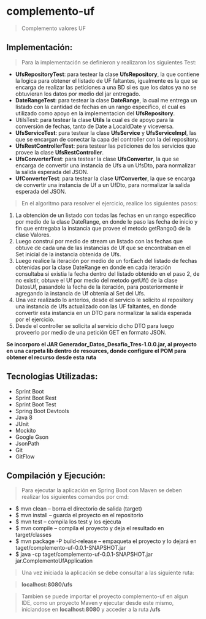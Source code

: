 # complemento-uf

> Complemento valores UF

## Implementación:

> Para la implementación se definieron y realizaron los siguientes Test:

- **UfsRepositoryTest**: para testear la clase **UfsRepository**, la que contiene la logica para obtener el listado de UF faltantes, igualmente es la que se encarga de realizar las peticiones a una BD si es que los datos ya no se obtuvieran los datos por medio del jar entregado.
- **DateRangeTest**: para testear la clase **DateRange**, la cual me entrega un listado con la cantidad de fechas en un rango especifico, el cual es utilizado como apoyo en la implementacion del **UfsRepository**.
- UtilsTest: para testear la clase **Utils** la cual es de apoyo para la conversión de fechas, tanto de Date a LocaldDate y viceversa.
- **UfsServiceTest**: para testear la clase **UfsService** y **UfsServiceImpl**, las que se encargan de conectar la capa del controller con la del repository.
- **UfsRestControllerTest**: para testear las peticiones de los servicios que provee la clase **UfsRestController**.
- **UfsConverterTest**: para testear la clase **UfsConverter**, la que se encarga de convertir una instancia de Ufs a un UfsDto, para normalizar la salida esperada del JSON.
- **UfConverterTest**: para testear la clase **UfConverter**, la que se encarga de convertir una instancia de Uf a un UfDto, para normalizar la salida esperada del JSON.

> En el algoritmo para resolver el ejercicio, realice los siguientes pasos:
1. La obtención de un listado con todas las fechas en un rango especifico por medio de la clase DateRange, en donde le paso las fecha de inicio y fin que entregaba la instancia que provee el metodo getRango() de la clase Valores. 
2. Luego construi por medio de stream un listado con las fechas que obtuve de cada una de las instancias de Uf que se encontraban en el Set inicial de la instancia obtenida de Ufs.
3. Luego realice la iteración por medio de un forEach del listado de fechas obtenidas por la clase DateRange en donde en cada iteración consultaba si existia la fecha dentro del listado obtenido en el paso 2, de no existir, obtuve el Uf por medio del metodo getUf() de la clase DatosUf, pasandole la fecha de la iteración, para posteriormente ir agregando la instancia de Uf obtenia al Set del Ufs.
4. Una vez realizado lo anterios, desde el servicio le solicito al repository una instancia de Ufs actualizado con las UF faltantes, en donde convertir esta instancia en un DTO para normalizar la salida esperada por el ejercicio.
5. Desde el controller se solicita al servicio dicho DTO para luego proveerlo por medio de una petición GET en formato JSON.
 
**Se incorporo el JAR Generador_Datos_Desafio_Tres-1.0.0.jar, al proyecto en una carpeta lib dentro de resources, donde configure el POM para obtener el recurso desde esta ruta**

## Tecnologias Utilizadas:

- Sprint Boot
- Sprint Boot Rest
- Sprint Boot Test
- Spring Boot Devtools
- Java 8
- JUnit
- Mockito
- Google Gson
- JsonPath
- Git
- GitFlow

## Compilación y Ejecución:

> Para ejecutar la aplicación en Spring Boot con Maven se deben realizar los siguientes comandos por cmd:

 - $ mvn clean – borra el directorio de salida (target)
 - $ mvn install – guarda el proyecto en el repositorio
 - $ mvn test – compila los test y los ejecuta
 - $ mvn compile – compila el proyecto y deja el resultado en target/classes
 - $ mvn package -P build-release – empaqueta el proyecto y lo dejará en taget/complemento-uf-0.0.1-SNAPSHOT.jar
 - $ java -cp taget/complemento-uf-0.0.1-SNAPSHOT.jar jar.ComplementoUfApplication

> Una vez iniciada la aplicación se debe consultar a las siguiente ruta:

> **localhost:8080/ufs**

> Tambien se puede importar el proyecto complemento-uf en algun IDE, como un proyecto Maven y ejecutar desde este mismo, iniciandose en **localhost:8080** y acceder a la ruta **/ufs**
